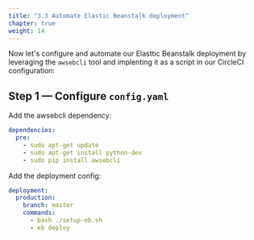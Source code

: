 ```yaml
---
title: "3.3 Automate Elastic Beanstalk deployment"
chapter: true
weight: 14
---
```


Now let's configure and automate our Elasttic Beanstalk deployment by leveraging the `awsebcli` tool and implenting it as a script in our CircleCI configuration:

## Step 1 &mdash; Configure `config.yaml`

Add the awsebcli dependency:

```YAML
dependencies:
  pre:
    - sudo apt-get update
    - sudo apt-get install python-dev
    - sudo pip install awsebcli
```

Add the deployment config:

```YAML
deployment:
  production:
    branch: master
    commands:
      - bash ./setup-eb.sh
      - eb deploy
```